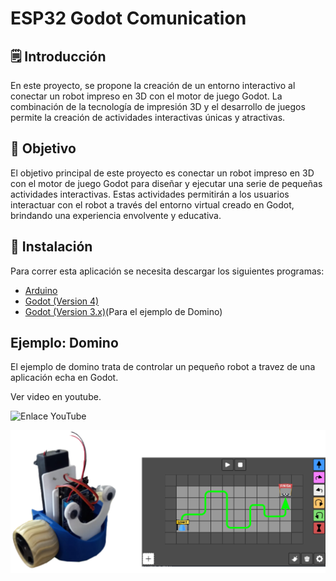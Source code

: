 # ESP32 Godot Comunication

## 🗒 Introducción
En este proyecto, se propone la creación de un entorno interactivo al conectar un robot impreso en 3D con el motor de juego Godot. La combinación de la tecnología de impresión 3D y el desarrollo de juegos permite la creación de actividades interactivas únicas y atractivas.

## 🎯 Objetivo
El objetivo principal de este proyecto es conectar un robot impreso en 3D con el motor de juego Godot para diseñar y ejecutar una serie de pequeñas actividades interactivas. Estas actividades permitirán a los usuarios interactuar con el robot a través del entorno virtual creado en Godot, brindando una experiencia envolvente y educativa.

## 🔨 Instalación
Para correr esta aplicación se necesita descargar los siguientes programas:
* [Arduino](https://www.arduino.cc/en/software)
* [Godot (Version 4)](https://godotengine.org/download/)
* [Godot (Version 3.x)](https://godotengine.org/download/)(Para el ejemplo de Domino)


## Ejemplo: Domino
El ejemplo de domino trata de controlar un pequeño robot a travez de una aplicación echa en Godot.

Ver video en youtube.

![Enlace YouTube](https://youtu.be/L-NJLUZ0oGY)

![Alt text](img/img_01.png)

